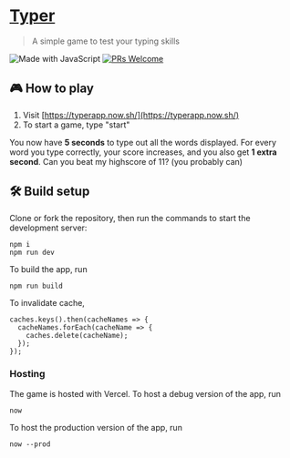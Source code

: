 # [Typer](https://typerapp.now.sh/)

> A simple game to test your typing skills

![Made with JavaScript](https://img.shields.io/badge/Made%20With-JavaScript-black?style=flat-square&)
[![PRs Welcome](https://img.shields.io/badge/PRs-welcome-brightgreen.svg?style=flat-square)](http://makeapullrequest.com)

## 🎮 How to play
1. Visit [https://typerapp.now.sh/](https://typerapp.now.sh/)
2. To start a game, type "start"

You now have **5 seconds** to type out all the words displayed. For every word you type correctly, your score increases, and you also get **1 extra second**. Can you beat my highscore of 11? (you probably can)


## 🛠 Build setup
Clone or fork the repository, then run the commands to start the development server:

```
npm i
npm run dev
```

To build the app, run

```
npm run build
```

To invalidate cache,

```
caches.keys().then(cacheNames => {
  cacheNames.forEach(cacheName => {
    caches.delete(cacheName);
  });
});

```
<!--     "build-test": "npm run clean && parcel build src/index.pug --out-dir dist",  -->
<!-- //  --public-url /typer -->

### Hosting

The game is hosted with Vercel. To host a debug version of the app, run

```
now
```

To host the production version of the app, run

```
now --prod
```